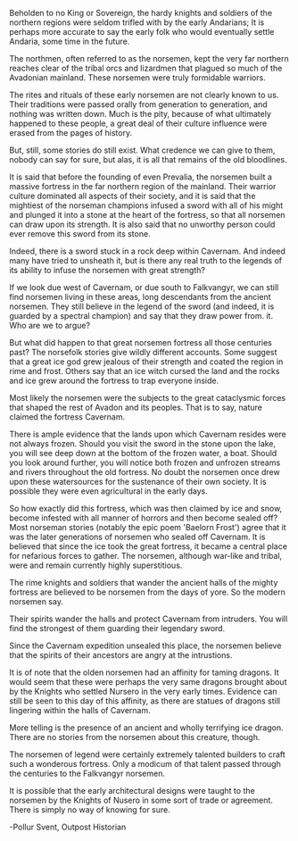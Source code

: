 Beholden to no King or Sovereign,
the hardy knights and soldiers of
the northern regions were seldom
trifled with by the early Andarians;
It is perhaps more accurate to say
the early folk who would eventually
settle Andaria, some time in the
future.

The northmen, often referred to
as the norsemen, kept the very
far northern reaches clear of the
tribal orcs and lizardmen that
plagued so much of the Avadonian
mainland. These norsemen were
truly formidable warriors.









The rites and rituals of these early
norsemen are not clearly known
to us. Their traditions were passed
orally from generation to generation,
and nothing was written down.
Much is the pity, because of what
ultimately happened to these
people, a great deal of their culture
influence were erased from the
pages of history.

But, still, some stories do still
exist. What credence we can
give to them, nobody can say
for sure, but alas, it is all that
remains of the old bloodlines.









It is said that before the founding
of even Prevalia, the norsemen
built a massive fortress in the
far northern region of the mainland.
Their warrior culture dominated
all aspects of their society, and
it is said that the mightiest of the
norseman champions infused a
sword with all of his might and
plunged it into a stone at the
heart of the fortress, so that
all norsemen can draw upon its
strength. It is also said that no
unworthy person could ever
remove this sword from its stone.











Indeed, there is a sword stuck in
a rock deep within Cavernam. And
indeed many have tried to unsheath it,
but is there any real truth to the
legends of its ability to infuse the
norsemen with great strength?

If we look due west of Cavernam, or
due south to Falkvangyr, we can still
find norsemen living in these areas,
long descendants from the ancient
norsemen. They still believe in the
legend of the sword (and indeed, it
is guarded by a spectral champion)
and say that they draw power from.
it. Who are we to argue?









But what did happen to that great
norsemen fortress all those centuries
past? The norsefolk stories give wildly
different accounts. Some suggest that
a great ice god grew jealous of their
strength and coated the region in
rime and frost. Others say that an
ice witch cursed the land and the
rocks and ice grew around the
fortress to trap everyone inside.

Most likely the norsemen were the
subjects to the great cataclysmic
forces that shaped the rest of Avadon
and its peoples. That is to say,
nature claimed the fortress Cavernam.









There is ample evidence that
the lands upon which Cavernam
resides were not always frozen.
Should you visit the sword in the
stone upon the lake, you will see
deep down at the bottom of the
frozen water, a boat. Should you
look around further, you will notice
both frozen and unfrozen streams
and rivers throughout the old
fortress. No doubt the norsemen
once drew upon these watersources
for the sustenance of their own
society. It is possible they were
even agricultural in the early days.










So how exactly did this fortress,
which was then claimed by ice and
snow, become infested with all
manner of horrors and then
become sealed off? Most
norseman stories (notably the
epic poem 'Baelorn Frost') agree
that it was the later generations of
norsemen who sealed off Cavernam.
It is believed that since the ice took
the great fortress, it became a
central place for nefarious forces
to gather. The norsemen, although
war-like and tribal, were and remain
currently highly superstitious.










The rime knights and soldiers that
wander the ancient halls of the
mighty fortress are believed to be
norsemen from the days of yore.
So the modern norsemen say.

Their spirits wander the halls and
protect Cavernam from intruders.
You will find the strongest of
them guarding their legendary
sword.

Since the Cavernam expedition
unsealed this place, the norsemen
believe that the spirits of their
ancestors are angry at the intrustions.









It is of note that the olden norsemen
had an affinity for taming dragons.
It would seem that these were perhaps
the very same dragons brought about
by the Knights who settled
Nursero in the very early times.
Evidence can still be seen to this
day of this affinity, as there are
statues of dragons still lingering
within the halls of Cavernam.

More telling is the presence of an
ancient and wholly terrifying ice
dragon. There are no stories from
the norsemen about this creature,
though.









The norsemen of legend were
certainly extremely talented
builders to craft such a wonderous
fortress. Only a modicum of that
talent passed through the centuries
to the Falkvangyr norsemen.

It is possible that the early
architectural designs were taught
to the norsemen by the Knights of
Nusero in some sort of trade
or agreement. There is simply no
way of knowing for sure.

-Pollur Svent, Outpost Historian
